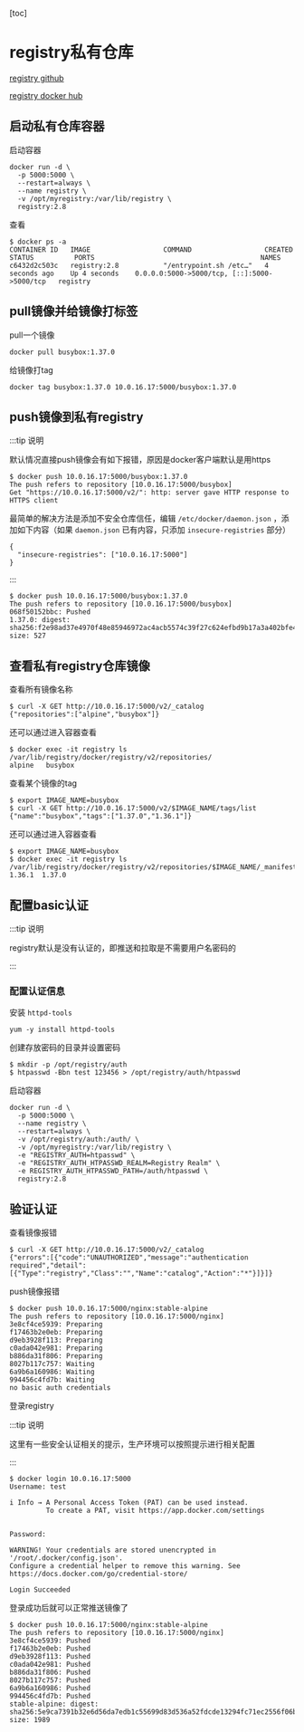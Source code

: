 [toc]



# registry私有仓库

[registry github](https://github.com/distribution/distribution-library-image)

[registry docker hub](https://hub.docker.com/_/registry)



## 启动私有仓库容器

启动容器

```shell
docker run -d \
  -p 5000:5000 \
  --restart=always \
  --name registry \
  -v /opt/myregistry:/var/lib/registry \
  registry:2.8
```



查看

```shell
$ docker ps -a
CONTAINER ID   IMAGE                  COMMAND                  CREATED          STATUS          PORTS                                         NAMES
c6432d2c503c   registry:2.8           "/entrypoint.sh /etc…"   4 seconds ago    Up 4 seconds    0.0.0.0:5000->5000/tcp, [::]:5000->5000/tcp   registry
```



## pull镜像并给镜像打标签

pull一个镜像

```shell
docker pull busybox:1.37.0
```



给镜像打tag

```shell
docker tag busybox:1.37.0 10.0.16.17:5000/busybox:1.37.0
```



## push镜像到私有registry

:::tip 说明

默认情况直接push镜像会有如下报错，原因是docker客户端默认是用https

```shell
$ docker push 10.0.16.17:5000/busybox:1.37.0
The push refers to repository [10.0.16.17:5000/busybox]
Get "https://10.0.16.17:5000/v2/": http: server gave HTTP response to HTTPS client
```



最简单的解决方法是添加不安全仓库信任，编辑 `/etc/docker/daemon.json` ，添加如下内容（如果 `daemon.json` 已有内容，只添加 `insecure-registries` 部分）

```shell
{
  "insecure-registries": ["10.0.16.17:5000"]
}
```

:::

```shell
$ docker push 10.0.16.17:5000/busybox:1.37.0
The push refers to repository [10.0.16.17:5000/busybox]
068f50152bbc: Pushed 
1.37.0: digest: sha256:f2e98ad37e4970f48e85946972ac4acb5574c39f27c624efbd9b17a3a402bfe4 size: 527
```



## 查看私有registry仓库镜像

查看所有镜像名称

```shell
$ curl -X GET http://10.0.16.17:5000/v2/_catalog
{"repositories":["alpine","busybox"]}
```



还可以通过进入容器查看

```shell
$ docker exec -it registry ls /var/lib/registry/docker/registry/v2/repositories/
alpine   busybox
```



查看某个镜像的tag

```shell
$ export IMAGE_NAME=busybox
$ curl -X GET http://10.0.16.17:5000/v2/$IMAGE_NAME/tags/list
{"name":"busybox","tags":["1.37.0","1.36.1"]}
```



还可以通过进入容器查看

```shell
$ export IMAGE_NAME=busybox
$ docker exec -it registry ls /var/lib/registry/docker/registry/v2/repositories/$IMAGE_NAME/_manifests/tags
1.36.1  1.37.0
```





## 配置basic认证

:::tip 说明

registry默认是没有认证的，即推送和拉取是不需要用户名密码的

:::

### 配置认证信息

安装 `httpd-tools`

```shell
yum -y install httpd-tools
```



创建存放密码的目录并设置密码

```shell
$ mkdir -p /opt/registry/auth
$ htpasswd -Bbn test 123456 > /opt/registry/auth/htpasswd
```



启动容器

```shell
docker run -d \
  -p 5000:5000 \
  --name registry \
  --restart=always \
  -v /opt/registry/auth:/auth/ \
  -v /opt/myregistry:/var/lib/registry \
  -e "REGISTRY_AUTH=htpasswd" \
  -e "REGISTRY_AUTH_HTPASSWD_REALM=Registry Realm" \
  -e REGISTRY_AUTH_HTPASSWD_PATH=/auth/htpasswd \
  registry:2.8
```



## 验证认证

查看镜像报错

```shell
$ curl -X GET http://10.0.16.17:5000/v2/_catalog
{"errors":[{"code":"UNAUTHORIZED","message":"authentication required","detail":[{"Type":"registry","Class":"","Name":"catalog","Action":"*"}]}]}
```



push镜像报错

```shell
$ docker push 10.0.16.17:5000/nginx:stable-alpine
The push refers to repository [10.0.16.17:5000/nginx]
3e8cf4ce5939: Preparing 
f17463b2e0eb: Preparing 
d9eb3928f113: Preparing 
c0ada042e981: Preparing 
b886da31f806: Preparing 
8027b117c757: Waiting 
6a9b6a160986: Waiting 
994456c4fd7b: Waiting 
no basic auth credentials
```



登录registry

:::tip 说明

这里有一些安全认证相关的提示，生产环境可以按照提示进行相关配置

:::

```shell
$ docker login 10.0.16.17:5000
Username: test

i Info → A Personal Access Token (PAT) can be used instead.
         To create a PAT, visit https://app.docker.com/settings
         
         
Password: 

WARNING! Your credentials are stored unencrypted in '/root/.docker/config.json'.
Configure a credential helper to remove this warning. See
https://docs.docker.com/go/credential-store/

Login Succeeded
```



登录成功后就可以正常推送镜像了

```shell
$ docker push 10.0.16.17:5000/nginx:stable-alpine
The push refers to repository [10.0.16.17:5000/nginx]
3e8cf4ce5939: Pushed 
f17463b2e0eb: Pushed 
d9eb3928f113: Pushed 
c0ada042e981: Pushed 
b886da31f806: Pushed 
8027b117c757: Pushed 
6a9b6a160986: Pushed 
994456c4fd7b: Pushed 
stable-alpine: digest: sha256:5e9ca7391b32e6d56da7edb1c55699d83d536a52fdcde13294fc71ec2556f06b size: 1989
```




